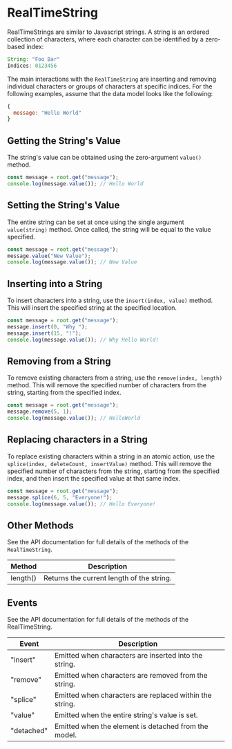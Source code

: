 # RealTimeString

RealTimeStrings are similar to Javascript strings.  A string is an ordered collection of characters, where each character can be identified by a zero-based index:

```js
String: "Foo Bar"
Indices: 0123456
```

The main interactions with the `RealTimeString` are inserting and removing individual characters or groups of characters at specific indices. For the following examples, assume that the data model looks like the following:

```js
{
  message: "Hello World"
}
```

## Getting the String's Value

The string's value can be obtained using the zero-argument `value()` method.

```js
const message = root.get("message");
console.log(message.value()); // Hello World
```

## Setting the String's Value

The entire string can be set at once using the single argument `value(string)` method. Once called, the string will be equal to the value specified.

```js
const message = root.get("message");
message.value("New Value");
console.log(message.value()); // New Value
```

## Inserting into a String

To insert characters into a string, use the `insert(index, value)` method.  This will insert the specified string at the specified location.

```js
const message = root.get("message");
message.insert(0, "Why ");
message.insert(15, "!");
console.log(message.value()); // Why Hello World!
```

## Removing from a String

To remove existing characters from a string, use the `remove(index, length)` method.  This will remove the specified number of characters from the string, starting from the specified index.

```js
const message = root.get("message");
message.remove(5, 1);
console.log(message.value()); // HelloWorld
```

## Replacing characters in a String

To replace existing characters within a string in an atomic action, use the `splice(index, deleteCount, insertValue)` method.  This will remove the specified number of characters from the string, starting from the specified index, and then insert the specified value at that same index.

```js
const message = root.get("message");
message.splice(6, 5, "Everyone!");
console.log(message.value()); // Hello Everyone!
```

## Other Methods

See the API documentation for full details of the methods of the `RealTimeString`.

| Method | Description |
| --- | --- |
| length\(\) | Returns the current length of the string. |

## Events

See the API documentation for full details of the methods of the RealTimeString.

| Event | Description |
| --- | --- |
| "insert" | Emitted when characters are inserted into the string. |
| "remove" | Emitted when characters are removed from the string. |
| "splice" | Emitted when characters are replaced within the string. |
| "value" | Emitted when the entire string's value is set. |
| "detached" | Emitted when the element is detached from the model. |

